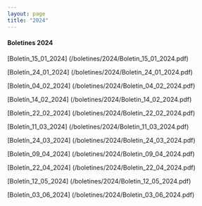 ```yaml
---
layout: page
title: "2024"
---
```


#### Boletines 2024

[Boletín_15_01_2024] (/boletines/2024/Boletin_15_01_2024.pdf)

[Boletín_24_01_2024] (/boletines/2024/Boletin_24_01_2024.pdf)

[Boletín_04_02_2024] (/boletines/2024/Boletin_04_02_2024.pdf)

[Boletín_14_02_2024] (/boletines/2024/Boletin_14_02_2024.pdf)

[Boletín_22_02_2024] (/boletines/2024/Boletin_22_02_2024.pdf)

[Boletín_11_03_2024] (/boletines/2024/Boletin_11_03_2024.pdf)

[Boletín_24_03_2024] (/boletines/2024/Boletin_24_03_2024.pdf)

[Boletín_09_04_2024] (/boletines/2024/Boletin_09_04_2024.pdf)

[Boletín_22_04_2024] (/boletines/2024/Boletin_22_04_2024.pdf)

[Boletín_12_05_2024] (/boletines/2024/Boletin_12_05_2024.pdf)

[Boletín_03_06_2024] (/boletines/2024/Boletin_03_06_2024.pdf)

